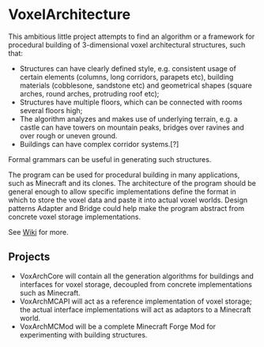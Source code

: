 VoxelArchitecture
=================

This ambitious little project attempts to find an algorithm or a framework for procedural building of 3-dimensional voxel architectural structures, such that:
* Structures can have clearly defined style, e.g. consistent usage of certain elements (columns, long corridors, parapets etc), building materials (cobblesone, sandstone etc) and geometrical shapes (square arches, round arches, protruding roof etc);
* Structures have multiple floors, which can be connected with rooms several floors high;
* The algorithm analyzes and makes use of underlying terrain, e.g. a castle can have towers on mountain peaks, bridges over ravines and over rough or uneven ground.
* Buildings can have complex corridor systems.[?]

Formal grammars can be useful in generating such structures.

The program can be used for procedural building in many applications, such as Minecraft and its clones. The architecture of the program should be general enough to allow specific implementations define the format in which to store the voxel data and paste it into actual voxel worlds. Design patterns Adapter and Bridge could help make the program abstract from concrete voxel storage implementations.

See [Wiki](https://github.com/Hunternif/VoxelArchitecture/wiki) for more.

Projects
--------
* VoxArchCore will contain all the generation algorithms for buildings and interfaces for voxel storage, decoupled from concrete implementations such as Minecraft.
* VoxArchMCAPI will act as a reference implementation of voxel storage; the actual interface implementations will act as adaptors to a Minecraft world.
* VoxArchMCMod will be a complete Minecraft Forge Mod for experimenting with building structures.
